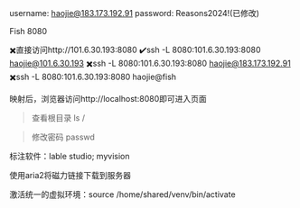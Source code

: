 username: haojie@183.173.192.91
password: Reasons2024!(已修改)

Fish 8080

✖️直接访问http://101.6.30.193:8080
✔️ssh -L 8080:101.6.30.193:8080 haojie@101.6.30.193
✖️ssh -L 8080:101.6.30.193:8080 haojie@183.173.192.91
✖️ssh -L 8080:101.6.30.193:8080 haojie@fish

映射后，浏览器访问http://localhost:8080即可进入页面

>查看根目录 ls /

>修改密码 passwd

标注软件：lable studio; myvision

使用aria2将磁力链接下载到服务器

激活统一的虚拟环境：source /home/shared/venv/bin/activate
